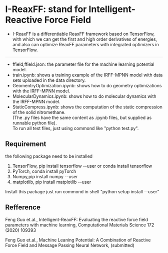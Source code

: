 # I-ReaxFF: stand for Intelligent-Reactive Force Field

- I-ReaxFF is a differentiable ReaxFF framework based on TensorFlow, with which we can get the first and high order derivatives of energies, and also can optimize ReaxFF parameters with integrated optimizers in TensorFlow.
---

* ffield,ffield.json: the parameter file for the machine learning potential model.
* train.ipynb: shows a training example of the IRFF-MPNN model with data sets uploaded in the data directory.
* GeomentryOptimization.ipynb: shows how to do geometry optimizations with the IRFF-MPNN model.    
* MolecularDynamics.ipynb: shows how to do molecular dynamics with the IRFF-MPNN model.  
* StaticCompress.ipynb: shows the computation of the static compression of the solid nitromethane.   
(The .py files have the same content as .ipynb files, but supplied as runnable python file).   
To run all test files, just using commond like "python test.py".

## Requirement
 the following package need to be installed
1. TensorFlow, pip install tensorflow --user or conda install tensorflow
2. PyTorch, conda install pyTorch
3. Numpy,pip install numpy --user
4. matplotlib, pip install matplotlib --user

Install this package just run commond in shell "python setup install --user"


## Refference
Feng Guo et.al., Intelligent-ReaxFF: Evaluating the reactive force field parameters with machine
learning, Computational Materials Science 172 (2020) 109393 

Feng Guo et.al., Machine Leaning Potential: A Combination of Reactive Force Field and Message Passing Neural Network, (submitted)

